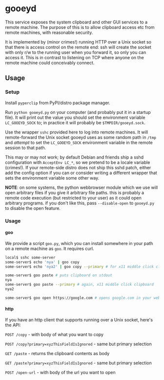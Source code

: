 # gooeyd

This service exposes the system clipboard and other GUI services to a remote
machine. The purpose of this is to allow clipboard access etc from remote
machines, with reasonable security.

It is implemented by (minor crimes!) running HTTP over a Unix socket so that
there is access control on the remote end: ssh will create the socket with only
r/w to the running user when you forward it, so only you can access it. This is
in contrast to listening on TCP where anyone on the remote machine could
conceivably connect.

## Usage

### Setup

Install `pyperclip` from PyPI/distro package manager.

Run `python gooeyd.py` on your computer (and probably put it in a startup
file). It will print out the value you should set the environment variable
`LC_GOOEYD_SOCK` to; in practice it will probably be `$TMPDIR/gooeyd.sock`.

Use the wrapper `sshc` provided here to log into remote machines. It will
remote-forward the Unix socket gooeyd uses as some random path in `/tmp` and
*attempt* to set the `LC_GOOEYD_SOCK` environment variable in the remote
session to that path.

This may or may not work; by default Debian and friends ship a sshd
configuration with `AcceptEnv LC_*`, so we pretend to be a locale variable
(crimes!). If your remote-side distro does not ship this sshd patch, either add
the config option if you can or consider writing a different wrapper that sets
the environment variable some other way.

**NOTE**: on some systems, the python webbrowser module which we use will open
arbitrary files if you give it arbitrary file paths. this is probably a remote
code execution (but restricted to your user) as it could open arbitrary
programs. if you don't like this, pass `--disable-open` to `gooeyd.py` to
disable the open feature.

### Usage

#### goo

We provide a script `goo.py`, which you can install somewhere in your path on a
remote machine as `goo`. It requires curl.

```sh
local$ sshc some-server
some-server$ echo 'nya' | goo copy
some-server$ echo 'nya2' | goo copy --primary # for x11 middle click clipboard if present

some-server$ goo paste # puts clipboard on stdout
nya
some-server$ goo paste --primary # again, x11 middle click clipboard
nya2

some-server$ goo open https://google.com # opens google.com in your web browser
```

#### http

If you have an http client that supports running over a Unix socket, here's the
API:

`POST /copy` - with body of what you want to copy

`POST /copy?primary=xyzThisFieldIsIgnored` - same but primary selection

`GET /paste` - returns the clipboard contents as body

`GET /paste?primary=xyzThisFieldIsIgnored` - same but primary selection

`POST /open-url` - with body of the url you want to open
